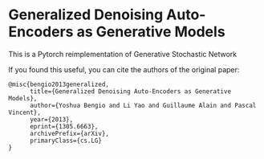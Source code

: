 # Generalized Denoising Auto-Encoders as Generative Models
This is a Pytorch reimplementation of Generative Stochastic Network

If you found this useful, you can cite the authors of the original paper:
```
@misc{bengio2013generalized,
      title={Generalized Denoising Auto-Encoders as Generative Models}, 
      author={Yoshua Bengio and Li Yao and Guillaume Alain and Pascal Vincent},
      year={2013},
      eprint={1305.6663},
      archivePrefix={arXiv},
      primaryClass={cs.LG}
}
```
